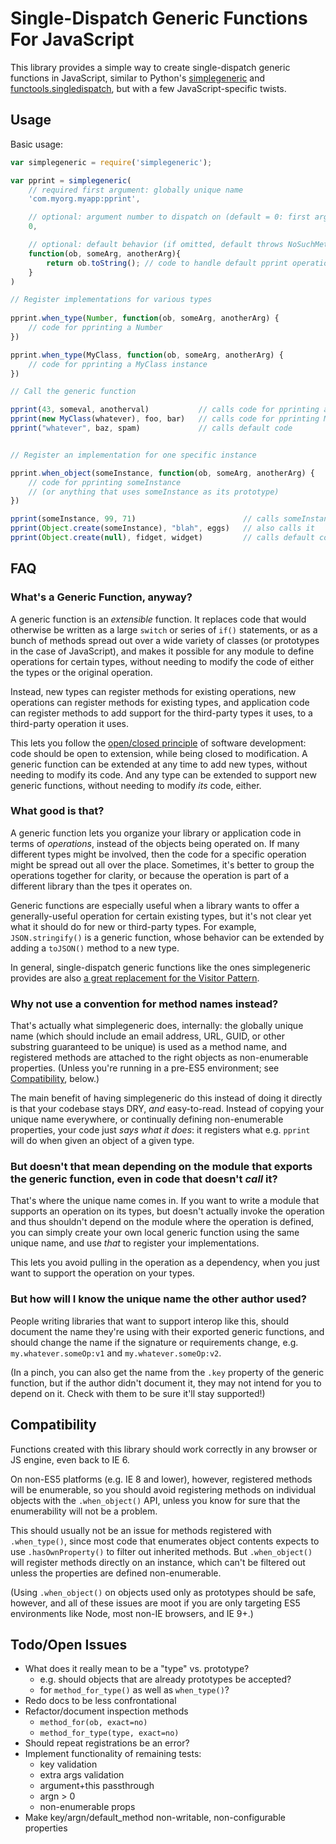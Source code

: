 # Single-Dispatch Generic Functions For JavaScript

This library provides a simple way to create single-dispatch generic functions in JavaScript, similar to Python's [simplegeneric](https://pypi.python.org/pypi/simplegeneric) and [functools.singledispatch](http://legacy.python.org/dev/peps/pep-0443/), but with a few JavaScript-specific twists.


## Usage

Basic usage:

```javascript
var simplegeneric = require('simplegeneric');

var pprint = simplegeneric(
    // required first argument: globally unique name
    'com.myorg.myapp:pprint',

    // optional: argument number to dispatch on (default = 0: first argument)
    0,

    // optional: default behavior (if omitted, default throws NoSuchMethod)                          
    function(ob, someArg, anotherArg){
        return ob.toString(); // code to handle default pprint operation
    }
)

// Register implementations for various types
 
pprint.when_type(Number, function(ob, someArg, anotherArg) { 
    // code for pprinting a Number
})

pprint.when_type(MyClass, function(ob, someArg, anotherArg) { 
    // code for pprinting a MyClass instance
})

// Call the generic function

pprint(43, someval, anotherval)           // calls code for pprinting a number
pprint(new MyClass(whatever), foo, bar)   // calls code for pprinting MyClass
pprint("whatever", baz, spam)             // calls default code


// Register an implementation for one specific instance

pprint.when_object(someInstance, function(ob, someArg, anotherArg) { 
    // code for pprinting someInstance
    // (or anything that uses someInstance as its prototype)
})

pprint(someInstance, 99, 71)                        // calls someInstance code
pprint(Object.create(someInstance), "blah", eggs)   // also calls it 
pprint(Object.create(null), fidget, widget)         // calls default code
```

<!--For more, see the [docs]().-->


## FAQ

### What's a Generic Function, anyway?

A generic function is an *extensible* function.  It replaces code that would otherwise be written as a large ``switch`` or series of ``if()`` statements, or as a bunch of methods spread out over a wide variety of classes (or prototypes in the case of JavaScript), and makes it possible for any module to define operations for certain types, without needing to modify the code of either the types or the original operation.

Instead, new types can register methods for existing operations, new operations can register methods for existing types, and application code can register methods to add support for the third-party types it uses, to a third-party operation it uses.

This lets you follow the [open/closed principle](http://en.wikipedia.org/wiki/Open/closed_principle) of software development: code should be open to extension, while being closed to modification.  A generic function can be extended at any time to add new types, without needing to modify its code.  And any type can be extended to support new generic functions, without needing to modify *its* code, either.  


### What good is that?

A generic function lets you organize your library or application code in terms of *operations*, instead of the objects being operated on.  If many different types might be involved, then the code for a specific operation might be spread out all over the place.  Sometimes, it's better to group the operations together for clarity, or because the operation is part of a different library than the tpes it operates on. 

Generic functions are especially useful when a library wants to offer a generally-useful operation for certain existing types, but it's not clear yet what it should do for new or third-party types.  For example, ``JSON.stringify()`` is a generic function, whose behavior can be extended by adding a ``toJSON()`` method to a new type.

In general, single-dispatch generic functions like the ones simplegeneric provides are also [a great replacement for the Visitor Pattern](http://peak.telecommunity.com/DevCenter/VisitorRevisited).


### Why not use a convention for method names instead?

That's actually what simplegeneric does, internally: the globally unique name (which should include an email address, URL, GUID, or other substring guaranteed to be unique) is used as a method name, and registered methods are attached to the right objects as non-enumerable properties.  (Unless you're running in a pre-ES5 environment; see [Compatibility](#compatibility), below.)

The main benefit of having simplegeneric do this instead of doing it directly is that your codebase stays DRY, *and* easy-to-read.  Instead of copying your unique name everywhere, or continually defining non-enumerable properties, your code just *says what it does*: it registers what e.g. ``pprint`` will do when given an object of a given type.


### But doesn't that mean depending on the module that exports the generic function, even in code that doesn't *call* it?

That's where the unique name comes in.  If you want to write a module that supports an operation on its types, but doesn't actually invoke the operation and thus shouldn't depend on the module where the operation is defined, you can simply create your own local generic function using the same unique name, and use *that* to register your implementations.

This lets you avoid pulling in the operation as a dependency, when you just want to support the operation on your types.

### But how will I know the unique name the other author used?

People writing libraries that want to support interop like this, should document the name they're using with their exported generic functions, and should change the name if the signature or requirements change, e.g. ``my.whatever.someOp:v1`` and ``my.whatever.someOp:v2``.

(In a pinch, you can also get the name from the ``.key`` property of the generic function, but if the author didn't document it, they may not intend for you to depend on it.  Check with them to be sure it'll stay supported!) 
 
## Compatibility <a name="compatibility"></a>

Functions created with this library should work correctly in any browser or JS engine, even back to IE 6.

On non-ES5 platforms (e.g. IE 8 and lower), however, registered methods will be enumerable, so you should avoid registering methods on individual objects with the ``.when_object()`` API, unless you know for sure that the enumerability will not be a problem.

This should usually not be an issue for methods registered with ``.when_type()``, since most code that enumerates object contents expects to use ``.hasOwnProperty()`` to filter out inherited methods.  But ``.when_object()`` will register methods directly on an instance, which can't be filtered out unless the properties are defined non-enumerable.

(Using ``.when_object()`` on objects used only as prototypes should be safe, however, and all of these issues are moot if you are only targeting ES5 environments like Node, most non-IE browsers, and IE 9+.)

## Todo/Open Issues

* What does it really mean to be a "type" vs. prototype?
    * e.g. should objects that are already prototypes be accepted?
    * for ``method_for_type()`` as well as ``when_type()``? 
* Redo docs to be less confrontational
* Refactor/document inspection methods
    * ``method_for(ob, exact=no)``
    * ``method_for_type(type, exact=no)``
* Should repeat registrations be an error?
* Implement functionality of remaining tests:
    * key validation
    * extra args validation
    * argument+this passthrough
    * argn > 0
    * non-enumerable props
* Make key/argn/default_method non-writable, non-configurable properties
  